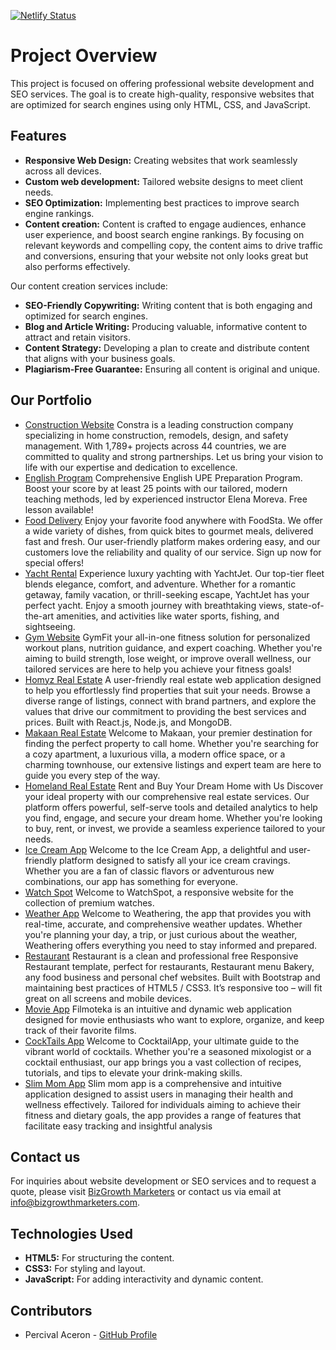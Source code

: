 [![Netlify Status](https://api.netlify.com/api/v1/badges/2adf80b7-3363-44a2-84e1-8a7112d701ae/deploy-status)](https://app.netlify.com/sites/webdev-services/deploys)
# Project Overview
This project is focused on offering professional website development and SEO services. The goal is to create high-quality, responsive websites that are optimized for search engines using only HTML, CSS, and JavaScript.

## Features
- **Responsive Web Design:** Creating websites that work seamlessly across all devices.
- **Custom web development:** Tailored website designs to meet client needs.
- **SEO Optimization:** Implementing best practices to improve search engine rankings.
- **Content creation:** Content is crafted to engage audiences, enhance user experience, and boost search engine rankings. By focusing on relevant keywords and compelling copy, the content aims to drive traffic and conversions, ensuring that your website not only looks great but also performs effectively.

Our content creation services include:
- **SEO-Friendly Copywriting:** Writing content that is both engaging and optimized for search engines.
- **Blog and Article Writing:** Producing valuable, informative content to attract and retain visitors.
- **Content Strategy:** Developing a plan to create and distribute content that aligns with your business goals.
- **Plagiarism-Free Guarantee:** Ensuring all content is original and unique.

## Our Portfolio
- [Construction Website](https://bizgrowthmarketers.tech/construction-website/) Constra is a leading construction company specializing in home construction, remodels, design, and safety management. With 1,789+ projects across 44 countries, we are committed to quality and strong partnerships. Let us bring your vision to life with our expertise and dedication to excellence.
- [English Program](https://bizgrowthmarketers.tech/english-program/) Comprehensive English UPE Preparation Program. Boost your score by at least 25 points with our tailored, modern teaching methods, led by experienced instructor Elena Moreva. Free lesson available!
- [Food Delivery](https://bizgrowthmarketers.tech/food-gram/) Enjoy your favorite food anywhere with FoodSta. We offer a wide variety of dishes, from quick bites to gourmet meals, delivered fast and fresh. Our user-friendly platform makes ordering easy, and our customers love the reliability and quality of our service. Sign up now for special offers!
- [Yacht Rental](https://bizgrowthmarketers.tech/yacht-rental/) Experience luxury yachting with YachtJet. Our top-tier fleet blends elegance, comfort, and adventure. Whether for a romantic getaway, family vacation, or thrill-seeking escape, YachtJet has your perfect yacht. Enjoy a smooth journey with breathtaking views, state-of-the-art amenities, and activities like water sports, fishing, and sightseeing.
- [Gym Website](https://bizgrowthmarketers.tech/gym-fit/) GymFit your all-in-one fitness solution for personalized workout plans, nutrition guidance, and expert coaching. Whether you're aiming to build strength, lose weight, or improve overall wellness, our tailored services are here to help you achieve your fitness goals!
- [Homyz Real Estate](https://bizgrowthmarketers.tech/real-estate-homyz/) A user-friendly real estate web application designed to help you effortlessly find properties that suit your needs. Browse a diverse range of listings, connect with brand partners, and explore the values that drive our commitment to providing the best services and prices. Built with React.js, Node.js, and MongoDB.
- [Makaan Real Estate](https://bizgrowthmarketers.tech/real-estate-website/) Welcome to Makaan, your premier destination for finding the perfect property to call home. Whether you're searching for a cozy apartment, a luxurious villa, a modern office space, or a charming townhouse, our extensive listings and expert team are here to guide you every step of the way.
- [Homeland Real Estate](https://bizgrowthmarketers.tech/real-estate-homeland/) Rent and Buy Your Dream Home with Us Discover your ideal property with our comprehensive real estate services. Our platform offers powerful, self-serve tools and detailed analytics to help you find, engage, and secure your dream home. Whether you're looking to buy, rent, or invest, we provide a seamless experience tailored to your needs.
- [Ice Cream App](https://bizgrowthmarketers.tech/ice-cream-app/) Welcome to the Ice Cream App, a delightful and user-friendly platform designed to satisfy all your ice cream cravings. Whether you are a fan of classic flavors or adventurous new combinations, our app has something for everyone.
- [Watch Spot](https://bizgrowthmarketers.tech/the-watch-spot/) Welcome to WatchSpot, a responsive website for the collection of premium watches.
- [Weather App](https://bizgrowthmarketers.tech/weather-app/) Welcome to Weathering, the app that provides you with real-time, accurate, and comprehensive weather updates. Whether you're planning your day, a trip, or just curious about the weather, Weathering offers everything you need to stay informed and prepared.
- [Restaurant](https://bizgrowthmarketers.tech/restaurant/) Restaurant is a clean and professional free Responsive Restaurant template, perfect for restaurants, Restaurant menu Bakery, any food business and personal chef websites. Built with Bootstrap and maintaining best practices of HTML5 / CSS3. It’s responsive too – will fit great on all screens and mobile devices.
- [Movie App](https://bizgrowthmarketers.tech/movie-app/) Filmoteka is an intuitive and dynamic web application designed for movie enthusiasts who want to explore, organize, and keep track of their favorite films.
- [CockTails App](https://bizgrowthmarketers.tech/cocktails-app/) Welcome to CocktailApp, your ultimate guide to the vibrant world of cocktails. Whether you're a seasoned mixologist or a cocktail enthusiast, our app brings you a vast collection of recipes, tutorials, and tips to elevate your drink-making skills.
- [Slim Mom App](https://bizgrowthmarketers.tech/slim-mom-app/) Slim mom app is a comprehensive and intuitive application designed to assist users in managing their health and wellness effectively. Tailored for individuals aiming to achieve their fitness and dietary goals, the app provides a range of features that facilitate easy tracking and insightful analysis

## Contact us
For inquiries about website development or SEO services and to request a quote, please visit [BizGrowth Marketers](https://www.bizgrowthmarketers.com) or contact us via email at [info@bizgrowthmarketers.com](mailto:info@bizgrowthmarketers.com).

## Technologies Used
- **HTML5:** For structuring the content.
- **CSS3:** For styling and layout.
- **JavaScript:** For adding interactivity and dynamic content.

## Contributors
- Percival Aceron - [GitHub Profile](https://github.com/perci-aceron)


